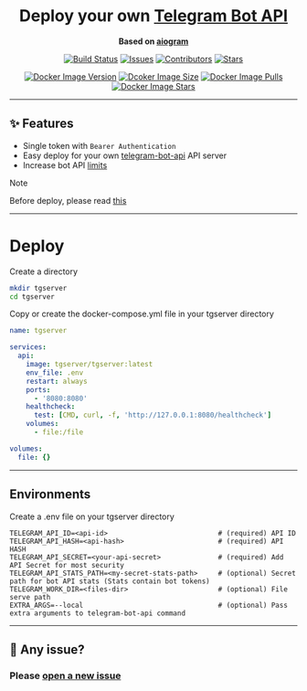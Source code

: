 <h1 align="center">Deploy your own <a href="https://github.com/tdlib/telegram-bot-api">Telegram Bot API</a></h1>
<p align="center">
  <b>Based on <a href="https://github.com/aiogram/telegram-bot-api">aiogram</a></b>
</p>

<p align="center">
  <a href="https://github.com/hypernova7/tg-server/actions/workflows/ci.yml"><img src="https://img.shields.io/github/actions/workflow/status/hypernova7/tg-server/ci.yml?colorA=363a4f&colorB=cdd6f4&logo=github&style=for-the-badge&branch=v2" alt="Build Status"></a>
  <a href="https://github.com/hypernova7/tg-server/issues"><img src="https://img.shields.io/github/issues/hypernova7/tg-server?colorA=363a4f&colorB=fab387&logo=github&style=for-the-badge" alt="Issues"></a>
  <a href="https://github.com/hypernova7/tg-server/contributors"><img src="https://img.shields.io/github/contributors/hypernova7/tg-server?colorA=363a4f&colorB=cba6f7&logo=github&style=for-the-badge" alt="Contributors"></a>
  <a href="https://github.com/hypernova7/tg-server/stargazers"><img src="https://img.shields.io/github/stars/hypernova7/tg-server?colorA=363a4f&colorB=f5e0dc&logo=github&style=for-the-badge" alt="Stars"></a>
</p>
<p align="center">
  <a href="https://hub.docker.com/r/tgserver/tgserver"><img src="https://img.shields.io/docker/v/tgserver/tgserver?colorA=363a4f&colorB=cdd6f4&logo=docker&logoColor=fff&sort=semver&style=for-the-badge" alt="Docker Image Version"></a>
  <a href="https://hub.docker.com/r/tgserver/tgserver"><img src="https://img.shields.io/docker/image-size/tgserver/tgserver?colorA=363a4f&colorB=94e2d5&label=size&logo=docker&logoColor=fff&sort=semver&style=for-the-badge" alt="Dcoker Image Size"></a>
  <a href="https://hub.docker.com/r/tgserver/tgserver"><img src="https://img.shields.io/docker/pulls/tgserver/tgserver?colorA=363a4f&colorB=b4befe&label=pulls&logo=docker&logoColor=fff&sort=semver&style=for-the-badge" alt="Docker Image Pulls"></a>
  <a href="https://hub.docker.com/r/tgserver/tgserver"><img src="https://img.shields.io/docker/stars/tgserver/tgserver?colorA=363a4f&colorB=f9e2af&label=stars&logo=docker&logoColor=fff&sort=semver&style=for-the-badge" alt="Docker Image Stars"></a>
</p>

----

## :sparkles: Features

- Single token with `Bearer Authentication`
- Easy deploy for your own [telegram-bot-api](https://github.com/tdlib/telegram-bot-api) API server
- Increase bot API [limits](https://core.telegram.org/bots/api#using-a-local-bot-api-server)

> [!NOTE]
> Before deploy, please read [this](https://github.com/tdlib/telegram-bot-api/#moving-a-bot-from-one-local-server-to-another)

----

# Deploy

Create a directory

```bash
mkdir tgserver
cd tgserver
```

Copy or create the docker-compose.yml file in your tgserver directory

```yml
name: tgserver

services:
  api:
    image: tgserver/tgserver:latest
    env_file: .env
    restart: always
    ports:
      - '8080:8080'
    healthcheck:
      test: [CMD, curl, -f, 'http://127.0.0.1:8080/healthcheck']
    volumes:
      - file:/file

volumes:
  file: {}
```

____

## Environments

Create a .env file on your tgserver directory

```
TELEGRAM_API_ID=<api-id>                           # (required) API ID
TELEGRAM_API_HASH=<api-hash>                       # (required) API HASH
TELEGRAM_API_SECRET=<your-api-secret>              # (required) Add API Secret for most security
TELEGRAM_API_STATS_PATH=<my-secret-stats-path>     # (optional) Secret path for bot API stats (Stats contain bot tokens)
TELEGRAM_WORK_DIR=<files-dir>                      # (optional) File serve path
EXTRA_ARGS=--local                                 # (optional) Pass extra arguments to telegram-bot-api command
```

----

## :bug: Any issue?

### Please [open a new issue](https://github.com/hypernova7/tg-server/issues)
